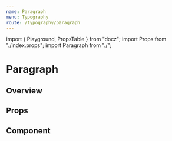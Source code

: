 ```yaml
---
name: Paragraph
menu: Typography
route: /typography/paragraph
---
```


import { Playground, PropsTable } from "docz";
import Props from "./index.props";
import Paragraph from "./";

# Paragraph

## Overview

## Props

<PropsTable of={Props} />

## Component

<Playground>
  <Paragraph copy="Lorem ipsum - Paragraph - lg" />
  <Paragraph size="lg" copy="Lorem ipsum - Paragraph - lg" />
  <Paragraph size="sm" copy="Lorem ipsum - Paragraph - sm" />
</Playground>
